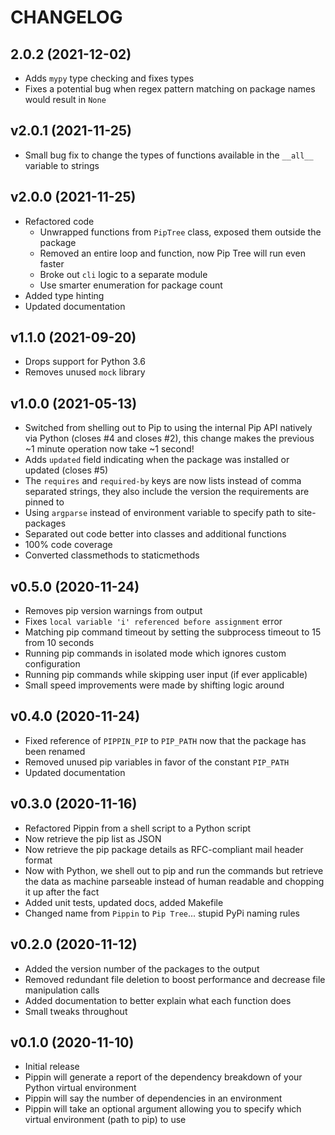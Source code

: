 # CHANGELOG

## 2.0.2 (2021-12-02)

* Adds `mypy` type checking and fixes types
* Fixes a potential bug when regex pattern matching on package names would result in `None`

## v2.0.1 (2021-11-25)

* Small bug fix to change the types of functions available in the `__all__` variable to strings

## v2.0.0 (2021-11-25)

* Refactored code
    * Unwrapped functions from `PipTree` class, exposed them outside the package
    * Removed an entire loop and function, now Pip Tree will run even faster
    * Broke out `cli` logic to a separate module
    * Use smarter enumeration for package count
* Added type hinting
* Updated documentation

## v1.1.0 (2021-09-20)

* Drops support for Python 3.6
* Removes unused `mock` library

## v1.0.0 (2021-05-13)

* Switched from shelling out to Pip to using the internal Pip API natively via Python (closes #4 and closes #2), this change makes the previous ~1 minute operation now take ~1 second!
* Adds `updated` field indicating when the package was installed or updated (closes #5)
* The `requires` and `required-by` keys are now lists instead of comma separated strings, they also include the version the requirements are pinned to
* Using `argparse` instead of environment variable to specify path to site-packages
* Separated out code better into classes and additional functions
* 100% code coverage
* Converted classmethods to staticmethods

## v0.5.0 (2020-11-24)

* Removes pip version warnings from output
* Fixes `local variable 'i' referenced before assignment` error
* Matching pip command timeout by setting the subprocess timeout to 15 from 10 seconds
* Running pip commands in isolated mode which ignores custom configuration
* Running pip commands while skipping user input (if ever applicable)
* Small speed improvements were made by shifting logic around

## v0.4.0 (2020-11-24)

* Fixed reference of `PIPPIN_PIP` to `PIP_PATH` now that the package has been renamed
* Removed unused pip variables in favor of the constant `PIP_PATH`
* Updated documentation

## v0.3.0 (2020-11-16)

* Refactored Pippin from a shell script to a Python script
* Now retrieve the pip list as JSON
* Now retrieve the pip package details as RFC-compliant mail header format
* Now with Python, we shell out to pip and run the commands but retrieve the data as machine parseable instead of human readable and chopping it up after the fact
* Added unit tests, updated docs, added Makefile
* Changed name from `Pippin` to `Pip Tree`... stupid PyPi naming rules

## v0.2.0 (2020-11-12)

* Added the version number of the packages to the output
* Removed redundant file deletion to boost performance and decrease file manipulation calls
* Added documentation to better explain what each function does
* Small tweaks throughout

## v0.1.0 (2020-11-10)

* Initial release
* Pippin will generate a report of the dependency breakdown of your Python virtual environment
* Pippin will say the number of dependencies in an environment
* Pippin will take an optional argument allowing you to specify which virtual environment (path to pip) to use
